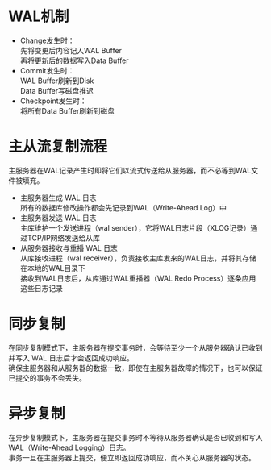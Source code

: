 # WAL机制
- Change发生时：   
先将变更后内容记入WAL Buffer    
再将更新后的数据写入Data Buffer    
- Commit发生时：    
WAL Buffer刷新到Disk    
Data Buffer写磁盘推迟    
- Checkpoint发生时：   
将所有Data Buffer刷新到磁盘   

# 主从流复制流程
主服务器在WAL记录产生时即将它们以流式传送给从服务器，而不必等到WAL文件被填充。     
- 主服务器生成 WAL 日志      
  所有的数据库修改操作都会先记录到WAL（Write-Ahead Log）中    
- 主服务器发送 WAL 日志   
  主库维护一个发送进程（wal sender），它将WAL日志片段（XLOG记录）通过TCP/IP网络发送给从库   
- 从服务器接收与重播 WAL 日志   
  从库接收进程（wal receiver），负责接收主库发来的WAL日志，并将其存储在本地的WAL目录下   
  接收到WAL日志后，从库通过WAL重播器（WAL Redo Process）逐条应用这些日志记录   

# 同步复制
在同步复制模式下，主服务器在提交事务时，会等待至少一个从服务器确认已收到并写入 WAL 日志后才会返回成功响应。   
确保主服务器和从服务器的数据一致，即使在主服务器故障的情况下，也可以保证已提交的事务不会丢失。

# 异步复制
在异步复制模式下，主服务器在提交事务时不等待从服务器确认是否已收到和写入 WAL（Write-Ahead Logging）日志。   
事务一旦在主服务器上提交，便立即返回成功响应，而不关心从服务器的状态。   
